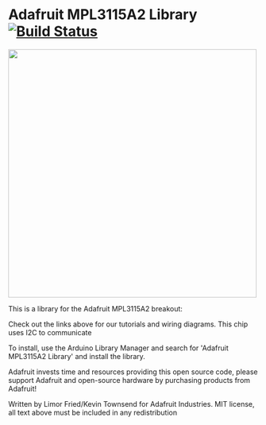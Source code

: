 # Adafruit MPL3115A2 Library [![Build Status](https://travis-ci.com/adafruit/Adafruit_MPL3115A2_Library.svg?branch=master)](https://travis-ci.com/adafruit/Adafruit_MPL3115A2_Library)

<a href="https://www.adafruit.com/products/1893"><img src="https://cdn-shop.adafruit.com/970x728/1893-02.jpg" width="500px"/></a>

This is a library for the Adafruit MPL3115A2 breakout:
 
Check out the links above for our tutorials and wiring diagrams. This chip uses I2C to communicate

To install, use the Arduino Library Manager and search for 'Adafruit MPL3115A2 Library' and install the library.

Adafruit invests time and resources providing this open source code, please support Adafruit and open-source hardware by purchasing products from Adafruit!

Written by Limor Fried/Kevin Townsend for Adafruit Industries.
MIT license, all text above must be included in any redistribution
